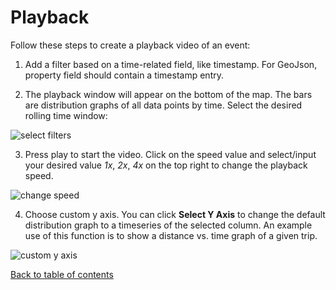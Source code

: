 # Playback

Follow these steps to create a playback video of an event:

1. Add a filter based on a time-related field, like timestamp. For GeoJson, property field should contain a timestamp entry.

2. The playback window will appear on the bottom of the map. The bars are distribution graphs of all data points by time. Select the desired rolling time window:

![select filters](https://d1a3f4spazzrp4.cloudfront.net/indranil-kepler.gl/documentation/h-playback-1.png 'select filters')

3. Press play to start the video. Click on the speed value and select/input your desired value _1x_, _2x_, _4x_ on the top right to change the playback speed.

![change speed](https://d1a3f4spazzrp4.cloudfront.net/indranil-kepler.gl/documentation/h-playback-2.gif 'select filters')

4. Choose custom y axis. You can click **Select Y Axis** to change the default distribution graph to a timeseries of the selected column. An example use of this function is to show a distance vs. time graph of a given trip.

![custom y axis](https://d1a3f4spazzrp4.cloudfront.net/indranil-kepler.gl/documentation/h-playback-3.png 'select filters')

[Back to table of contents](README.md)

